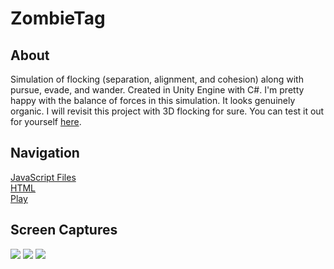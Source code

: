 # ZombieTag
## About
Simulation of flocking (separation, alignment, and cohesion) along with pursue, evade, and wander. 
Created in Unity Engine with C#. I'm pretty happy with the balance of forces in this simulation.
It looks genuinely organic. I will revisit this project with 3D flocking for sure. You can
test it out for yourself [here](http://tuckerburke.com/Retro-Future-Lorenz-Attractor/).
## Navigation 
[JavaScript Files](src)  
[HTML](index.html)  
[Play](http://tuckerburke.com/Retro-Future-Lorenz-Attractor/)   
## Screen Captures
![](ScreenCaptures/Lorenz1.gif?raw=true)
![](ScreenCaptures/Lorenz2.gif?raw=true)
![](ScreenCaptures/Lorenz3.gif?raw=true)
